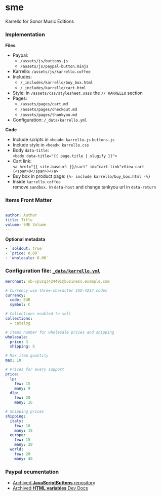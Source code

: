 # sme
Karrello for Sonor Music Editions

### Implementation

**Files**

- Paypal:  
  - `/assets/js/buttons.js`
  - `/assets/js/paypal-button.minjs`
- Karrello: `/assets/js/karrello.coffee`
- Includes:  
  - `/_includes/karrello/buy_box.html`
  - `/_includes/karrello/cart.html`
- Style: in `/assets/css/stylesheet.sass` the `// KARRELLO` section
- Pages:  
  - `/assets/pages/cart.md`
  - `/assets/pages/checkout.md`
  - `/assets/pages/thankyou.md`
- Configuration: `/_data/karrello.yml`

**Code**

- Include scripts in `<head>`: `karrello.js` `buttons.js`
- Include style in `<head>`: `karrello.css`
- Body `data-title`:  
  `<body data-title="{{ page.title | slugify }}">`
- Cart link:  
  `<a href="{{ site.baseurl }}/cart" id="cart-link">View cart (<span>0</span>)</a>`
- Buy box in product page: `{%- include karrello/buy_box.html -%}`
- Inside `karrello.coffee`  
  remove `sandbox.` in `data-host` and change tankyou url in `data-return`

### Items Front Matter

```yml
---
author: Author
title: Title
volume: SME Volume
---
```

**Optional metadata**

```yml
- `soldout: true`
- `price: 0.00`
- `wholesale: 0.00`
```

### Configuration file: [`_data/karrello.yml`](https://github.com/karrello/sme/blob/main/_data/karrello.yml)

```yml
merchant: sb-vpvzq3424491@business.example.com

# Currency use three-character ISO-4217 codes
currency:
  code: EUR
  symbol: €

# Collections enabled to sell
collections:
  - catalog

# Items number for wholesale prices and shipping
wholesale:
  price: 3
  shipping: 6

# Max item quantity
max: 10

# Prices for every support
price:
  lp:
    few: 15
    many: 9
  dlp:
    few: 20
    many: 16

# Shipping prices
shipping:
  italy:
    few: 10
    many: 15
  europe:
    few: 15
    many: 20
  world:
    few: 20
    many: 40
```

### Paypal ocumentation

- [Archived **JavaScriptButtons** repository](https://web.archive.org/web/20161004203013/https://github.com/paypal/JavaScriptButtons)
- [Archived **HTML variables** Dev Docs](https://web.archive.org/web/20161227211543/https://developer.paypal.com/docs/classic/paypal-payments-standard/integration-guide/Appx_websitestandard_htmlvariables/)